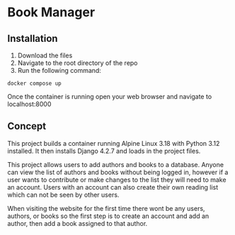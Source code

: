 # Book Manager

## Installation
1. Download the files
2. Navigate to the root directory of the repo
3. Run the following command:
```
docker compose up
```

Once the container is running open your web browser and navigate to localhost:8000

## Concept
This project builds a container running Alpine Linux 3.18 with Python 3.12 installed.
It then installs Django 4.2.7 and loads in the project files.

This project allows users to add authors and books to a database.
Anyone can view the list of authors and books without being logged in, however if a user wants to contribute or make changes to the list they will need to make an account.
Users with an account can also create their own reading list which can not be seen by other users.

When visiting the website for the first time there wont be any users, authors, or books so the first step is to create an account and add an author, then add a book assigned to that author.
